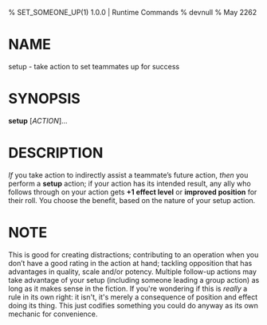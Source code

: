 % SET\_SOMEONE\_UP(1) 1.0.0 | Runtime Commands
% devnull
% May 2262

# NAME
setup - take action to set teammates up for success

# SYNOPSIS
**setup** [*ACTION*]...

# DESCRIPTION
_If_ you take action to indirectly assist a teammate’s future action, _then_ you perform a **setup** action; if your action has its intended result, any ally who follows through on your action gets **+1 effect level** or **improved position** for their roll. You choose the benefit, based on the nature of your setup action.

# NOTE
This is good for creating distractions; contributing to an operation when you don’t have a good rating in the action at hand; tackling opposition that has advantages in quality, scale and/or potency. Multiple follow-up actions may take advantage of your setup (including someone leading a group action) as long as it makes sense in the fiction.
If you're wondering if this is _really_ a rule in its own right: it isn't, it's merely a consequence of position and effect doing its thing. This just codifies something you could do anyway as its own mechanic for convenience. 

